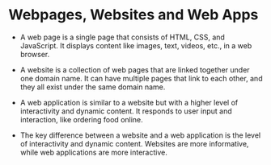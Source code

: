 # Webpages, Websites and Web Apps

* A web page is a single page that consists of HTML, CSS, and JavaScript. It displays content like images, text, videos, etc., in a web browser.

* A website is a collection of web pages that are linked together under one domain name. It can have multiple pages that link to each other, and they all exist under the same domain name.

* A web application is similar to a website but with a higher level of interactivity and dynamic content. It responds to user input and interaction, like ordering food online.

* The key difference between a website and a web application is the level of interactivity and dynamic content. Websites are more informative, while web applications are more interactive.
